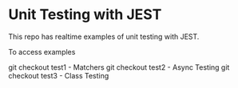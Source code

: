# Unit Testing with JEST

This repo has realtime examples of unit testing with JEST.

To access examples

git checkout test1 - Matchers
git checkout test2 - Async Testing
git checkout test3 - Class Testing
